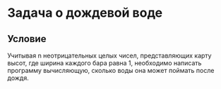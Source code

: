 # Задача о дождевой воде

## Условие
Учитывая n неотрицательных целых чисел, представляющих карту высот, где ширина каждого бара равна 1, необходимо написать программу вычисляющую, сколько воды она может поймать после дождя. 
